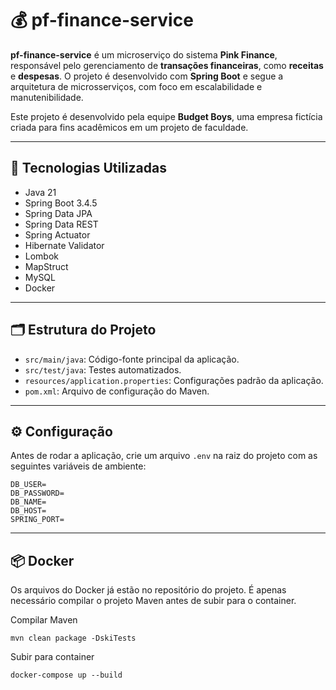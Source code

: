 # 💰 pf-finance-service

**pf-finance-service** é um microserviço do sistema **Pink Finance**, responsável pelo gerenciamento de **transações financeiras**, como **receitas** e **despesas**. O projeto é desenvolvido com **Spring Boot** e segue a arquitetura de microsserviços, com foco em escalabilidade e manutenibilidade.

Este projeto é desenvolvido pela equipe **Budget Boys**, uma empresa fictícia criada para fins acadêmicos em um projeto de faculdade.

---

## 🚀 Tecnologias Utilizadas

- Java 21
- Spring Boot 3.4.5
- Spring Data JPA
- Spring Data REST
- Spring Actuator
- Hibernate Validator
- Lombok
- MapStruct
- MySQL
- Docker

---

## 🗂️ Estrutura do Projeto

- `src/main/java`: Código-fonte principal da aplicação.
- `src/test/java`: Testes automatizados.
- `resources/application.properties`: Configurações padrão da aplicação.
- `pom.xml`: Arquivo de configuração do Maven.

---

## ⚙️ Configuração

Antes de rodar a aplicação, crie um arquivo `.env` na raiz do projeto com as seguintes variáveis de ambiente:

```env
DB_USER=
DB_PASSWORD=
DB_NAME=
DB_HOST=
SPRING_PORT=
```

--- 

## 📦 Docker

Os arquivos do Docker já estão no repositório do projeto. É apenas necessário compilar o projeto Maven antes de subir para o container.

Compilar Maven
```
mvn clean package -DskiTests
```

Subir para container
```
docker-compose up --build
```
